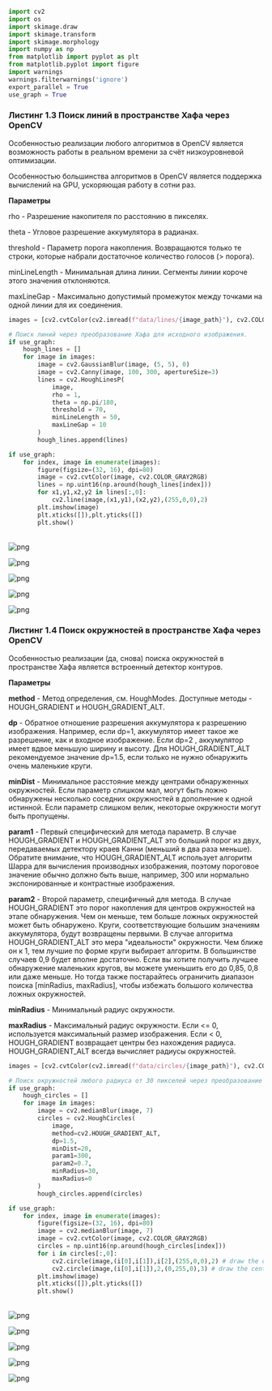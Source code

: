 ```python
import cv2
import os
import skimage.draw
import skimage.transform
import skimage.morphology
import numpy as np
from matplotlib import pyplot as plt
from matplotlib.pyplot import figure
import warnings
warnings.filterwarnings('ignore')
export_parallel = True
use_graph = True
```

### Листинг 1.3 Поиск линий в пространстве Хафа через OpenCV

Особенностью реализации любого алгоритмов в OpenCV является возможность работы в реальном времени 
за счёт низкоуровневой оптимизации. 

Особенностью большинства алгоритмов в OpenCV является поддержка вычислений 
на GPU, ускоряющая работу в сотни раз.

**Параметры**

rho - Разрешение накопителя по расстоянию в пикселях.

theta - Угловое разрешение аккумулятора в радианах.

threshold - Параметр порога накопления. Возвращаются только те строки, которые набрали достаточное количество голосов (> порога).

minLineLength - Минимальная длина линии. Сегменты линии короче этого значения отклоняются.

maxLineGap - Максимально допустимый промежуток между точками на одной линии для их соединения.


```python
images = [cv2.cvtColor(cv2.imread(f"data/lines/{image_path}"), cv2.COLOR_BGR2GRAY) for image_path in os.listdir("data/lines")]

# Поиск линий через преобразование Хафа для исходного изображения.
if use_graph:
    hough_lines = []
    for image in images:
        image = cv2.GaussianBlur(image, (5, 5), 0)
        image = cv2.Canny(image, 100, 300, apertureSize=3)
        lines = cv2.HoughLinesP(
            image, 
            rho = 1, 
            theta = np.pi/180, 
            threshold = 70, 
            minLineLength = 50, 
            maxLineGap = 10
        )
        hough_lines.append(lines)
```


```python
if use_graph:
    for index, image in enumerate(images):
        figure(figsize=(32, 16), dpi=80)
        image = cv2.cvtColor(image, cv2.COLOR_GRAY2RGB)
        lines = np.uint16(np.around(hough_lines[index]))
        for x1,y1,x2,y2 in lines[:,0]:
            cv2.line(image,(x1,y1),(x2,y2),(255,0,0),2)
        plt.imshow(image)
        plt.xticks([]),plt.yticks([])
        plt.show()
```


​    
![png](output_3_0.png)
​    




![png](output_3_1.png)
    




![png](output_3_2.png)
    




![png](output_3_3.png)
    




![png](output_3_4.png)
    


### Листинг 1.4 Поиск окружностей в пространстве Хафа через OpenCV

Особенностью реализации (да, снова) поиска окружностей в пространстве Хафа является встроенный детектор контуров.

**Параметры**

**method** - Метод определения, см. HoughModes. Доступные методы - HOUGH_GRADIENT и HOUGH_GRADIENT_ALT.

**dp** - Обратное отношение разрешения аккумулятора к разрешению изображения. Например, если dp=1, аккумулятор имеет такое же разрешение, как и входное изображение. Если dp=2 , аккумулятор имеет вдвое меньшую ширину и высоту. Для HOUGH_GRADIENT_ALT рекомендуемое значение dp=1.5, если только не нужно обнаружить очень маленькие круги.

**minDist** - Минимальное расстояние между центрами обнаруженных окружностей. Если параметр слишком мал, могут быть ложно обнаружены несколько соседних окружностей в дополнение к одной истинной. Если параметр слишком велик, некоторые окружности могут быть пропущены.

**param1** - Первый специфический для метода параметр. В случае HOUGH_GRADIENT и HOUGH_GRADIENT_ALT это больший порог из двух, передаваемых детектору краев Канни (меньший в два раза меньше). Обратите внимание, что HOUGH_GRADIENT_ALT использует алгоритм Шарра для вычисления производных изображения, поэтому пороговое значение обычно должно быть выше, например, 300 или нормально экспонированные и контрастные изображения.

**param2** - Второй параметр, специфичный для метода. В случае HOUGH_GRADIENT это порог накопления для центров окружностей на этапе обнаружения. Чем он меньше, тем больше ложных окружностей может быть обнаружено. Круги, соответствующие большим значениям аккумулятора, будут возвращены первыми. В случае алгоритма HOUGH_GRADIENT_ALT это мера "идеальности" окружности. Чем ближе он к 1, тем лучшие по форме круги выбирает алгоритм. В большинстве случаев 0,9 будет вполне достаточно. Если вы хотите получить лучшее обнаружение маленьких кругов, вы можете уменьшить его до 0,85, 0,8 или даже меньше. Но тогда также постарайтесь ограничить диапазон поиска [minRadius, maxRadius], чтобы избежать большого количества ложных окружностей.

**minRadius** - Минимальный радиус окружности.

**maxRadius** - Максимальный радиус окружности. Если <= 0, используется максимальный размер изображения. Если < 0, HOUGH_GRADIENT возвращает центры без нахождения радиуса. HOUGH_GRADIENT_ALT всегда вычисляет радиусы окружностей.


```python
images = [cv2.cvtColor(cv2.imread(f"data/circles/{image_path}"), cv2.COLOR_BGR2GRAY) for image_path in os.listdir("data/circles")]

# Поиск окружностей любого радиуса от 30 пикселей через преобразование Хафа для исходного изображения.
if use_graph:
    hough_circles = []
    for image in images:
        image = cv2.medianBlur(image, 7)
        circles = cv2.HoughCircles(
            image,
            method=cv2.HOUGH_GRADIENT_ALT,
            dp=1.5,
            minDist=20,
            param1=300,
            param2=0.7,
            minRadius=30,
            maxRadius=0
        )
        hough_circles.append(circles)
```


```python
if use_graph:
    for index, image in enumerate(images):
        figure(figsize=(32, 16), dpi=80)
        image = cv2.medianBlur(image, 7)
        image = cv2.cvtColor(image, cv2.COLOR_GRAY2RGB)
        circles = np.uint16(np.around(hough_circles[index]))
        for i in circles[:,0]:
            cv2.circle(image,(i[0],i[1]),i[2],(255,0,0),2) # draw the outer circle
            cv2.circle(image,(i[0],i[1]),2,(0,255,0),3) # draw the center of the circle
        plt.imshow(image)
        plt.xticks([]),plt.yticks([])
        plt.show()

```


​    
![png](output_6_0.png)
​    




![png](output_6_1.png)
    




![png](output_6_2.png)
    




![png](output_6_3.png)
    




![png](output_6_4.png)
    



```python

```